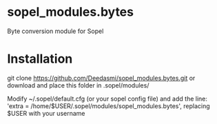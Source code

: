 # sopel_modules.bytes
Byte conversion module for Sopel

# Installation
git clone https://github.com/Deedasmi/sopel_modules.bytes.git or download and place this folder in .sopel/modules/

Modify ~/.sopel/default.cfg (or your sopel config file) and add the line:
'extra = /home/$USER/.sopel/modules/sopel_modules.bytes', replacing $USER with your username

